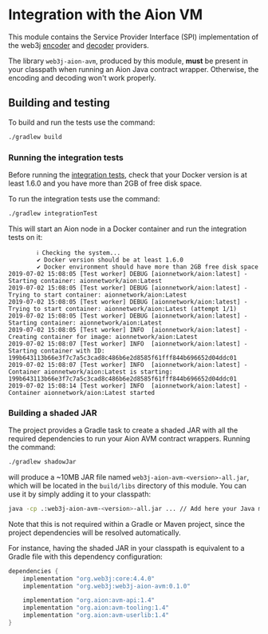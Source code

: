 Integration with the Aion VM
============================

This module contains the Service Provider Interface (SPI) implementation of the web3j 
[encoder](src/main/kotlin/org/web3j/aion/abi/avm/AbiFunctionEncoder.kt) and 
[decoder](src/main/kotlin/org/web3j/aion/abi/avm/AbiFunctionDecoder.kt) providers.

The library `web3j-aion-avm`, produced by this module, **must** be present in your 
classpath when running an Aion Java contract wrapper. Otherwise, the encoding and decoding 
won't work properly.

## Building and testing

To build and run the tests use the command:

```bash
./gradlew build
```

### Running the integration tests

Before running the [integration tests](src/integration-test/kotlin/org/web3j/aion/protocol/AvmIntegrationTest.kt), 
check that your Docker version is at least 1.6.0 and you have more than 2GB of free disk space. 

To run the integration tests use the command:

```bash
./gradlew integrationTest
```

This will start an Aion node in a Docker container and run the integration tests on it:

```
        ℹ︎ Checking the system...
        ✔ Docker version should be at least 1.6.0
        ✔ Docker environment should have more than 2GB free disk space
2019-07-02 15:08:05 [Test worker] DEBUG [aionnetwork/aion:latest] - Starting container: aionnetwork/aion:Latest
2019-07-02 15:08:05 [Test worker] DEBUG [aionnetwork/aion:latest] - Trying to start container: aionnetwork/aion:Latest
2019-07-02 15:08:05 [Test worker] DEBUG [aionnetwork/aion:latest] - Trying to start container: aionnetwork/aion:Latest (attempt 1/1)
2019-07-02 15:08:05 [Test worker] DEBUG [aionnetwork/aion:latest] - Starting container: aionnetwork/aion:Latest
2019-07-02 15:08:05 [Test worker] INFO  [aionnetwork/aion:latest] - Creating container for image: aionnetwork/aion:Latest
2019-07-02 15:08:07 [Test worker] INFO  [aionnetwork/aion:latest] - Starting container with ID: 199b643113b66e3f7c7a5c3cad8c486b6e2d8585f61fff844b696652d04ddc01
2019-07-02 15:08:07 [Test worker] INFO  [aionnetwork/aion:latest] - Container aionnetwork/aion:Latest is starting: 199b643113b66e3f7c7a5c3cad8c486b6e2d8585f61fff844b696652d04ddc01
2019-07-02 15:08:14 [Test worker] INFO  [aionnetwork/aion:latest] - Container aionnetwork/aion:Latest started
```

### Building a shaded JAR

The project provides a Gradle task to create a shaded JAR with all the required dependencies to run your 
Aion AVM contract wrappers. Running the command:

```bash
./gradlew shadowJar
```

will produce a ~10MB JAR file named `web3j-aion-avm-<version>-all.jar`, which will be located in the `build/libs` 
directory of this module. You can use it by simply adding it to your classpath:

```bash
java -cp .:web3j-aion-avm-<version>-all.jar ... // Add here your Java main class
```

Note that this is not required within a Gradle or Maven project, since the project dependencies will be resolved 
automatically.

For instance, having the shaded JAR in your classpath is equivalent to a Gradle file with this dependency configuration: 

```groovy
dependencies {
    implementation "org.web3j:core:4.4.0"
    implementation "org.web3j:web3j-aion-avm:0.1.0"

    implementation "org.aion:avm-api:1.4"
    implementation "org.aion:avm-tooling:1.4"
    implementation "org.aion:avm-userlib:1.4"
}
```
